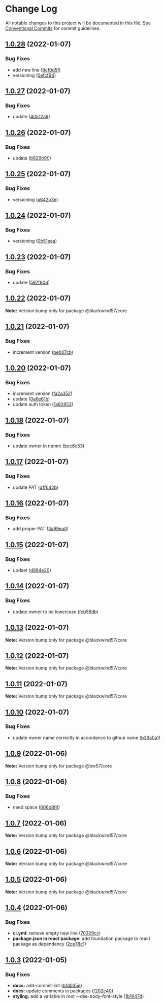# Change Log

All notable changes to this project will be documented in this file.
See [Conventional Commits](https://conventionalcommits.org) for commit guidelines.

## [1.0.28](https://github.com/BlackWind57/ds.e/compare/v1.0.27...v1.0.28) (2022-01-07)


### Bug Fixes

* add new line ([8cf0d5f](https://github.com/BlackWind57/ds.e/commit/8cf0d5ff7c687c6f28a24e21b09d58abf9df1a4e))
* versioning ([0efcf94](https://github.com/BlackWind57/ds.e/commit/0efcf94755c50b0675ff60ef85c77f988807d379))





## [1.0.27](https://github.com/BlackWind57/ds.e/compare/v1.0.26...v1.0.27) (2022-01-07)


### Bug Fixes

* update ([40512a6](https://github.com/BlackWind57/ds.e/commit/40512a645e27ad1f6a838ae093f9813a5aa7263d))





## [1.0.26](https://github.com/BlackWind57/ds.e/compare/v1.0.25...v1.0.26) (2022-01-07)


### Bug Fixes

* update ([b829b90](https://github.com/BlackWind57/ds.e/commit/b829b90d3374006318d0ad05dd0e5e47b90691b7))





## [1.0.25](https://github.com/BlackWind57/ds.e/compare/v1.0.24...v1.0.25) (2022-01-07)


### Bug Fixes

* versioning ([a642b3e](https://github.com/BlackWind57/ds.e/commit/a642b3e7c5f1c22caab0c5a4128bc8b70cc447db))





## [1.0.24](https://github.com/BlackWind57/ds.e/compare/v1.0.23...v1.0.24) (2022-01-07)


### Bug Fixes

* versioning ([0b51eea](https://github.com/BlackWind57/ds.e/commit/0b51eea5ae91e249b6eb97dfbfd7e05026206aa5))





## [1.0.23](https://github.com/BlackWind57/ds.e/compare/v1.0.22...v1.0.23) (2022-01-07)


### Bug Fixes

* update ([597f806](https://github.com/BlackWind57/ds.e/commit/597f806f4efed646a166f08498a11c69708f0bc5))





## [1.0.22](https://github.com/BlackWind57/ds.e/compare/v1.0.21...v1.0.22) (2022-01-07)

**Note:** Version bump only for package @blackwind57/core





## [1.0.21](https://github.com/BlackWind57/ds.e/compare/v1.0.20...v1.0.21) (2022-01-07)


### Bug Fixes

* increment version ([beb07cb](https://github.com/BlackWind57/ds.e/commit/beb07cbc5f3977f866969d3e81b683a98102ff1b))





## [1.0.20](https://github.com/BlackWind57/ds.e/compare/v1.0.18...v1.0.20) (2022-01-07)


### Bug Fixes

* increment version ([fa2a352](https://github.com/BlackWind57/ds.e/commit/fa2a35265b2a99aa6d6ec6e868092ddaf5fbd99d))
* update ([0a6e61b](https://github.com/BlackWind57/ds.e/commit/0a6e61b8889edbbc4444c4b47bb87689c43f9c1f))
* update auth token ([1a82853](https://github.com/BlackWind57/ds.e/commit/1a8285386c5dd2e4a72c32b8492a7aa5ffe68751))





## [1.0.18](https://github.com/BlackWind57/ds.e/compare/v1.0.17...v1.0.18) (2022-01-07)


### Bug Fixes

* update owner in npmrc ([bcc6c53](https://github.com/BlackWind57/ds.e/commit/bcc6c5374617e388352f945f78da0bb0db0c4533))





## [1.0.17](https://github.com/BlackWind57/ds.e/compare/v1.0.16...v1.0.17) (2022-01-07)


### Bug Fixes

* update PAT ([d1f642b](https://github.com/BlackWind57/ds.e/commit/d1f642bd77504c09b339ce1cf1f1c73e5bd0faae))





## [1.0.16](https://github.com/BlackWind57/ds.e/compare/v1.0.15...v1.0.16) (2022-01-07)


### Bug Fixes

* add proper PAT ([3a99ea0](https://github.com/BlackWind57/ds.e/commit/3a99ea063a302079cfab8a9b078bddf53dcd8061))





## [1.0.15](https://github.com/BlackWind57/ds.e/compare/v1.0.14...v1.0.15) (2022-01-07)


### Bug Fixes

* updaet ([d884e20](https://github.com/BlackWind57/ds.e/commit/d884e2094b2fb2e01892269b1e55b0720f480b9c))





## [1.0.14](https://github.com/BlackWind57/ds.e/compare/v1.0.13...v1.0.14) (2022-01-07)


### Bug Fixes

* update owner to be lowercase ([fcb56db](https://github.com/BlackWind57/ds.e/commit/fcb56db243da1b1943ba3282750c3c7f52cb7902))






## [1.0.13](https://github.com/BlackWind57/ds.e/compare/v1.0.11...v1.0.13) (2022-01-07)

**Note:** Version bump only for package @blackwind57/core





## [1.0.12](https://github.com/BlackWind57/ds.e/compare/v1.0.11...v1.0.12) (2022-01-07)

**Note:** Version bump only for package @blackwind57/core





## [1.0.11](https://github.com/BlackWind57/ds.e/compare/v1.0.10...v1.0.11) (2022-01-07)

**Note:** Version bump only for package @blackwind57/core






## [1.0.10](https://github.com/BlackWind57/ds.e/compare/v1.0.9...v1.0.10) (2022-01-07)


### Bug Fixes

* update owner name correctly in accordance to github name ([b33a0a1](https://github.com/BlackWind57/ds.e/commit/b33a0a1726227bbe632ac67fbd7464ec8cfaf43a))





## [1.0.9](https://github.com/BlackWind57/ds.e/compare/v1.0.8...v1.0.9) (2022-01-06)

**Note:** Version bump only for package @bw57/core





## [1.0.8](https://github.com/BlackWind57/ds.e/compare/v1.0.7...v1.0.8) (2022-01-06)


### Bug Fixes

* need space ([606b8f4](https://github.com/BlackWind57/ds.e/commit/606b8f42b2d6304f03a07fd0d3590d5ccbd4943c))





## [1.0.7](https://github.com/BlackWind57/ds.e/compare/v1.0.6...v1.0.7) (2022-01-06)

**Note:** Version bump only for package @blackwind57/core





## [1.0.6](https://github.com/BlackWind57/ds.e/compare/v1.0.5...v1.0.6) (2022-01-06)

**Note:** Version bump only for package @blackwind57/core





## [1.0.5](https://github.com/BlackWind57/ds.e/compare/v1.0.4...v1.0.5) (2022-01-06)

**Note:** Version bump only for package @blackwind57/core





## [1.0.4](https://github.com/BlackWind57/ds.e/compare/v1.0.3...v1.0.4) (2022-01-06)


### Bug Fixes

* **ci.yml:** remove empty new line ([70329cc](https://github.com/BlackWind57/ds.e/commit/70329cc76455ef29c9e5634547d8e66c5a3b7ca8))
* **package.json in react package:** add foundation package to react package as dependency ([2ce78c1](https://github.com/BlackWind57/ds.e/commit/2ce78c1874569e6eeab27bb8f13c35d1380b1309))





## [1.0.3](https://github.com/BlackWind57/ds.e/compare/v1.0.2...v1.0.3) (2022-01-05)


### Bug Fixes

* **docs:** add-commit-lint ([bfd035e](https://github.com/BlackWind57/ds.e/commit/bfd035e659c0cdf0e5ad5e591a5769f2eab0e8ea))
* **docs:** update comments in packages ([f202e40](https://github.com/BlackWind57/ds.e/commit/f202e40b477e7489e680f208a149b47332893c58))
* **styling:** add a variable in root --dse-body-font-style ([1b1647d](https://github.com/BlackWind57/ds.e/commit/1b1647dc4d92205c6fc9651d85766363b7b2e88c))
